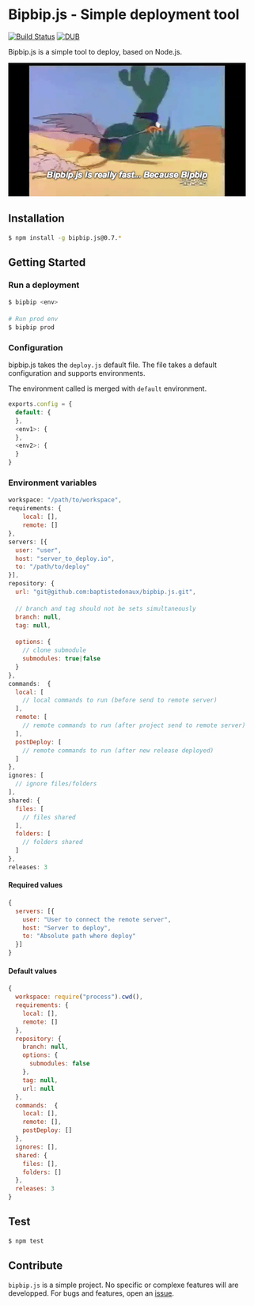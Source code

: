 # Bipbip.js - Simple deployment tool

[![Build Status](https://travis-ci.org/baptistedonaux/bipbip.js.svg?branch=0.7)](https://travis-ci.org/baptistedonaux/bipbip.js)
[![DUB](https://img.shields.io/dub/l/vibe-d.svg)](LICENSE)

Bipbip.js is a simple tool to deploy, based on Node.js.

![Bipbip.js](logo.gif)

## Installation

```bash
$ npm install -g bipbip.js@0.7.*
```
## Getting Started
### Run a deployment
```bash
$ bipbip <env>

# Run prod env
$ bipbip prod
```

### Configuration
bipbip.js takes the ```deploy.js``` default file. The file takes a default configuration and supports environments.

The environment called is merged with ```default``` environment.

```javascript
exports.config = {
  default: {
  },
  <env1>: {
  },
  <env2>: {
  }
}
```

### Environment variables
```javascript
workspace: "/path/to/workspace",
requirements: {
    local: [],
    remote: []
},
servers: [{
  user: "user",
  host: "server_to_deploy.io",
  to: "/path/to/deploy"
}],
repository: {
  url: "git@github.com:baptistedonaux/bipbip.js.git",

  // branch and tag should not be sets simultaneously
  branch: null,
  tag: null,
  
  options: {
    // clone submodule
    submodules: true|false
  }
},
commands:  {
  local: [
    // local commands to run (before send to remote server)
  ],
  remote: [
    // remote commands to run (after project send to remote server)
  ],
  postDeploy: [
    // remote commands to run (after new release deployed)
  ]
},
ignores: [
  // ignore files/folders
],
shared: {
  files: [
    // files shared
  ],
  folders: [
    // folders shared
  ]
},
releases: 3
```

#### Required values
```javascript
{
  servers: [{
    user: "User to connect the remote server",
    host: "Server to deploy",
    to: "Absolute path where deploy"
  }]
}
```

#### Default values
```javascript
{
  workspace: require("process").cwd(),
  requirements: {
    local: [],
    remote: []
  },
  repository: {
    branch: null,
    options: {
      submodules: false
    },
    tag: null,
    url: null
  },
  commands:  {
    local: [],
    remote: [],
    postDeploy: []
  },
  ignores: [],
  shared: {
    files: [],
    folders: []
  },
  releases: 3
}
```

## Test
```bash
$ npm test
```

## Contribute
```bipbip.js``` is a simple project. No specific or complexe features will are developped. For bugs and features, open an [issue](https://github.com/baptistedonaux/bipbip.js/issues).
